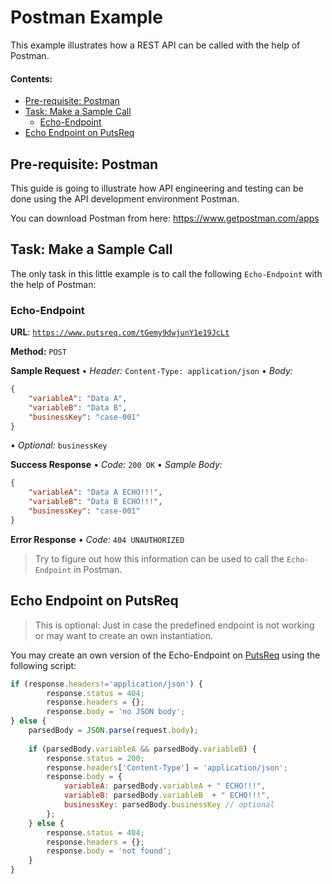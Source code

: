 # Postman Example
This example illustrates how a REST API can be called with the help of Postman.

#### Contents:
- [Pre-requisite: Postman](#pre-requisite-postman)
- [Task: Make a Sample Call](#task-make-a-sample-call)
    - [Echo-Endpoint](#echo-endpoint)
- [Echo Endpoint on PutsReq](#echo-endpoint-on-putsreq)

## Pre-requisite: Postman

This guide is going to illustrate how API engineering and testing can be done using the API development environment Postman.

You can download Postman from here: https://www.getpostman.com/apps

## Task: Make a Sample Call

The only task in this little example is to call the following `Echo-Endpoint` with the help of Postman:

### Echo-Endpoint
**URL**: [`https://www.putsreq.com/tGemy9dwjunY1e19JcLt`](https://www.putsreq.com/tGemy9dwjunY1e19JcLt) 

**Method:** `POST`

**Sample Request**  • *Header:* `Content-Type: application/json` • *Body:*

```JSON
{
    "variableA": "Data A",
    "variableB": "Data B",
    "businessKey": "case-001"
}
```

• *Optional:* `businessKey`
  
**Success Response**  • *Code:* `200 OK` • *Sample Body:*

```JSON
{
    "variableA": "Data A ECHO!!!",
    "variableB": "Data B ECHO!!!",
    "businessKey": "case-001"
}
```

**Error Response** • *Code:* `404 UNAUTHORIZED`

> Try to figure out how this information can be used to call the `Echo-Endpoint` in Postman.

## Echo Endpoint on PutsReq

> This is optional: Just in case the predefined endpoint is not working or may want to create an own instantiation.

You may create an own version of the Echo-Endpoint on [PutsReq](https://www.putsreq.com) using the following script:

```JavaScript
if (response.headers!='application/json') {
        response.status = 404;
        response.headers = {};
        response.body = 'no JSON body';
} else {
    parsedBody = JSON.parse(request.body);
        
    if (parsedBody.variableA && parsedBody.variableB) {
        response.status = 200;
        response.headers['Content-Type'] = 'application/json';
        response.body = {
            variableA: parsedBody.variableA + " ECHO!!!",
            variableB: parsedBody.variableB  + " ECHO!!!",
            businessKey: parsedBody.businessKey // optional
        };
    } else {
        response.status = 404;
        response.headers = {};
        response.body = 'not found';
    }
}
```
